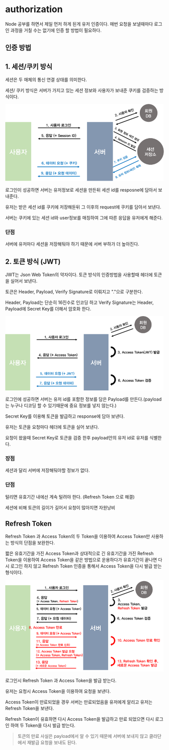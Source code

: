 # authorization

Node 공부를 하면서 제일 먼저 하게 된게 유저 인증이다. 매번 요청을 보낼때마다 로그인 과정을 거칠 수는 없기에 인증 할 방법이 필요하다.

## 인증 방법

## 1. 세션/쿠키 방식

세션은 두 매체의 통신 연결 상태를 의미한다. 

세션/ 쿠키 방식은 서버가 가지고 있는 세션 정보와 사용자가 보내준 쿠키를 검증하는 방식이다.

![session](./session.png)

로그인이 성공하면 서버는 유저정보로 세션을 만든뒤 세션 id를 resposne에 담아서 보내준다. 

유저는 받은 세션 id를 쿠키에 저장해둔뒤 그 이후의 request에 쿠키를 담아서 보낸다. 

서버는 쿠키에 있는 세션 id와 user정보를 매칭하여 그에 따른 응답을 유저에게 해준다.

### 단점

서버에 유저마다 세션을 저장해둬야 하기 때문에 서버 부하가 더 높아진다.

## 2. 토큰 방식 (JWT)

JWT는 Json Web Token의 약자이다. 토큰 방식의 인증방법을 사용할때 헤더에 토큰을 실어서 보낸다.

토큰은 Header, Payload, Verify Signature로 이뤄지고 "."으로 구분한다. 

Header, Payload는 단순히 16진수로 인코딩 하고 Verify Signature는 Header, Payload에 Secret Key를 더해서 암호화 한다. 

![token](./token.png)

로그인에 성공하면 서버는 유저 id를 포함한 정보를 담은 Payload를 만든다.(payload는 누구나 디코딩 할 수 있기때문에 중요 정보를 넣지 않는다.)

Secret Key를 이용해 토큰을 발급하고 response에 담아 보낸다.

유저는 토큰을 요청마다 헤더에 토큰을 실어 보낸다.

요청이 왔을때 Secret Key로 토큰을 검증 한후 payload안의 유저 id로 유저를 식별한다. 


### 장점

세션과 달리 서버에 저장해둬야할 정보가 없다.

### 단점

털리면 유효기간 내에선 계속 털려야 한다. (Refresh Token 으로 해결)

세션에 비해 토큰의 길이가 길어서 요청이 많아지면 자원낭비

## Refresh Token

Refresh Token 과 Access Token의 두 Token을 이용하여 Access Token만 사용하는 방식의 단점을 보완한다.

짧은 유효기간을 가진 Access Token과 상대적으로 긴 유효기간을 가진 Refresh Token을 이용하여 Access Token을 같은 방법으로 운용하다가 유효기간이 끝나면 다시 로그인 하지 않고 Refresh Token 인증을 통해서 Access Token을 다시 발급 받는 형식이다. 

![refresh](./refresh.png)


로그인시 Refresh Token 과 Access Token을 발급 받는다.

유저는 요청시 Access Token을 이용하여 요청을 보낸다. 

Access Token이 만료되었을 경우 서버는 만료되었음을 유저에게 알리고 유저는 Refresh Token을 보낸다.

Refresh Token이 유효하면 다시 Access Token을 발급하고 만료 되었으면 다시 로그인 하여 두 Token을 다시 발급 받는다.

> 토큰의 만료 사실은 payload에서 알 수 있기 때문에 서버에 보내지 않고 클라단에서 재발급 요청을 보내도 된다. 
